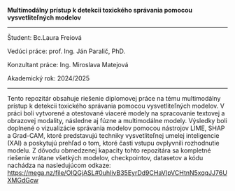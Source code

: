 **Multimodálny prístup k detekcii toxického správania pomocou vysvetliteľných modelov**

---

Študent: Bc.Laura Freiová

Vedúci práce: prof. Ing. Ján Paralič, PhD.

Konzultant práce: Ing. Miroslava Matejová

Akademický rok: 2024/2025

---
Tento repozitár obsahuje riešenie diplomovej práce na tému multimodálny prístup k detekcii toxického správania pomocou vysvetliteľných modelov.
V práci boli vytvorené a otestované viaceré modely na spracovanie textovej a obrazovej modality, následne aj fúzne a multimodálne modely. Výsledky boli doplnené o vizualizácie správania modelov pomocou nástrojov LIME, SHAP a Grad-CAM, ktoré predstavujú techniky vysvetliteľnej umelej inteligencie (XAI) a poskytujú prehľad o tom, ktoré časti vstupu ovplyvnili rozhodnutie modelu.
Z dôvodu obmedzenej kapacity tohto repozitára sa kompletné riešenie vrátane všetkých modelov, checkpointov, datasetov a kódu nachádza na nasledujúcom odkaze:
https://mega.nz/file/OIQGjASL#0uhIivB35EyrDd9CHaVIpVCHtnN5xqqJJ76UXMGdGcw

